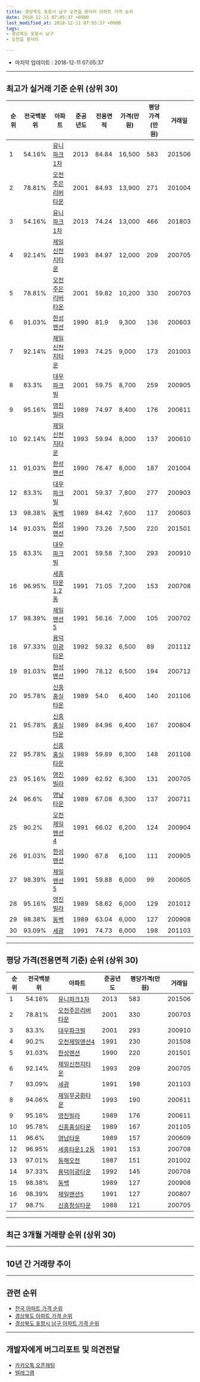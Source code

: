 ```yaml
---
title: 경상북도 포항시 남구 오천읍 용덕리 아파트 가격 순위
date: 2018-12-11 07:05:37 +0900
last_modified_at: 2018-12-11 07:05:37 +0900
tags:
- 경상북도 포항시 남구
- 오천읍 용덕리

---
```


* 마지막 업데이트 : 2018-12-11 07:05:37

---

## 최고가 실거래 기준 순위 (상위 30)


|순위|전국백분위|아파트|준공년도|전용면적|가격(만원)|평당가격(만원)|거래일|
|---|---|---|---|---|---|---|---|
|1|54.16%|[유니파크1차](https://search.naver.com/search.naver?query=%EA%B2%BD%EC%83%81%EB%B6%81%EB%8F%84+%ED%8F%AC%ED%95%AD%EC%8B%9C+%EB%82%A8%EA%B5%AC+%EC%98%A4%EC%B2%9C%EC%9D%8D+%EC%9A%A9%EB%8D%95%EB%A6%AC+%EC%9C%A0%EB%8B%88%ED%8C%8C%ED%81%AC1%EC%B0%A8)|2013|84.84|16,500|583|201506|
|2|78.81%|[오천주은리버타운](https://search.naver.com/search.naver?query=%EA%B2%BD%EC%83%81%EB%B6%81%EB%8F%84+%ED%8F%AC%ED%95%AD%EC%8B%9C+%EB%82%A8%EA%B5%AC+%EC%98%A4%EC%B2%9C%EC%9D%8D+%EC%9A%A9%EB%8D%95%EB%A6%AC+%EC%98%A4%EC%B2%9C%EC%A3%BC%EC%9D%80%EB%A6%AC%EB%B2%84%ED%83%80%EC%9A%B4)|2001|84.93|13,900|271|201004|
|3|54.16%|[유니파크1차](https://search.naver.com/search.naver?query=%EA%B2%BD%EC%83%81%EB%B6%81%EB%8F%84+%ED%8F%AC%ED%95%AD%EC%8B%9C+%EB%82%A8%EA%B5%AC+%EC%98%A4%EC%B2%9C%EC%9D%8D+%EC%9A%A9%EB%8D%95%EB%A6%AC+%EC%9C%A0%EB%8B%88%ED%8C%8C%ED%81%AC1%EC%B0%A8)|2013|74.24|13,000|466|201803|
|4|92.14%|[제일신천지타운](https://search.naver.com/search.naver?query=%EA%B2%BD%EC%83%81%EB%B6%81%EB%8F%84+%ED%8F%AC%ED%95%AD%EC%8B%9C+%EB%82%A8%EA%B5%AC+%EC%98%A4%EC%B2%9C%EC%9D%8D+%EC%9A%A9%EB%8D%95%EB%A6%AC+%EC%A0%9C%EC%9D%BC%EC%8B%A0%EC%B2%9C%EC%A7%80%ED%83%80%EC%9A%B4)|1993|84.97|12,000|209|200705|
|5|78.81%|[오천주은리버타운](https://search.naver.com/search.naver?query=%EA%B2%BD%EC%83%81%EB%B6%81%EB%8F%84+%ED%8F%AC%ED%95%AD%EC%8B%9C+%EB%82%A8%EA%B5%AC+%EC%98%A4%EC%B2%9C%EC%9D%8D+%EC%9A%A9%EB%8D%95%EB%A6%AC+%EC%98%A4%EC%B2%9C%EC%A3%BC%EC%9D%80%EB%A6%AC%EB%B2%84%ED%83%80%EC%9A%B4)|2001|59.82|10,200|330|200703|
|6|91.03%|[한성맨션](https://search.naver.com/search.naver?query=%EA%B2%BD%EC%83%81%EB%B6%81%EB%8F%84+%ED%8F%AC%ED%95%AD%EC%8B%9C+%EB%82%A8%EA%B5%AC+%EC%98%A4%EC%B2%9C%EC%9D%8D+%EC%9A%A9%EB%8D%95%EB%A6%AC+%ED%95%9C%EC%84%B1%EB%A7%A8%EC%85%98)|1990|81.9|9,300|136|200603|
|7|92.14%|[제일신천지타운](https://search.naver.com/search.naver?query=%EA%B2%BD%EC%83%81%EB%B6%81%EB%8F%84+%ED%8F%AC%ED%95%AD%EC%8B%9C+%EB%82%A8%EA%B5%AC+%EC%98%A4%EC%B2%9C%EC%9D%8D+%EC%9A%A9%EB%8D%95%EB%A6%AC+%EC%A0%9C%EC%9D%BC%EC%8B%A0%EC%B2%9C%EC%A7%80%ED%83%80%EC%9A%B4)|1993|74.25|9,000|173|201003|
|8|83.3%|[대우파크빌](https://search.naver.com/search.naver?query=%EA%B2%BD%EC%83%81%EB%B6%81%EB%8F%84+%ED%8F%AC%ED%95%AD%EC%8B%9C+%EB%82%A8%EA%B5%AC+%EC%98%A4%EC%B2%9C%EC%9D%8D+%EC%9A%A9%EB%8D%95%EB%A6%AC+%EB%8C%80%EC%9A%B0%ED%8C%8C%ED%81%AC%EB%B9%8C)|2001|59.75|8,700|259|200905|
|9|95.16%|[영진빌라](https://search.naver.com/search.naver?query=%EA%B2%BD%EC%83%81%EB%B6%81%EB%8F%84+%ED%8F%AC%ED%95%AD%EC%8B%9C+%EB%82%A8%EA%B5%AC+%EC%98%A4%EC%B2%9C%EC%9D%8D+%EC%9A%A9%EB%8D%95%EB%A6%AC+%EC%98%81%EC%A7%84%EB%B9%8C%EB%9D%BC)|1989|74.97|8,400|176|200611|
|10|92.14%|[제일신천지타운](https://search.naver.com/search.naver?query=%EA%B2%BD%EC%83%81%EB%B6%81%EB%8F%84+%ED%8F%AC%ED%95%AD%EC%8B%9C+%EB%82%A8%EA%B5%AC+%EC%98%A4%EC%B2%9C%EC%9D%8D+%EC%9A%A9%EB%8D%95%EB%A6%AC+%EC%A0%9C%EC%9D%BC%EC%8B%A0%EC%B2%9C%EC%A7%80%ED%83%80%EC%9A%B4)|1993|59.94|8,000|137|200610|
|11|91.03%|[한성맨션](https://search.naver.com/search.naver?query=%EA%B2%BD%EC%83%81%EB%B6%81%EB%8F%84+%ED%8F%AC%ED%95%AD%EC%8B%9C+%EB%82%A8%EA%B5%AC+%EC%98%A4%EC%B2%9C%EC%9D%8D+%EC%9A%A9%EB%8D%95%EB%A6%AC+%ED%95%9C%EC%84%B1%EB%A7%A8%EC%85%98)|1990|76.47|8,000|187|201004|
|12|83.3%|[대우파크빌](https://search.naver.com/search.naver?query=%EA%B2%BD%EC%83%81%EB%B6%81%EB%8F%84+%ED%8F%AC%ED%95%AD%EC%8B%9C+%EB%82%A8%EA%B5%AC+%EC%98%A4%EC%B2%9C%EC%9D%8D+%EC%9A%A9%EB%8D%95%EB%A6%AC+%EB%8C%80%EC%9A%B0%ED%8C%8C%ED%81%AC%EB%B9%8C)|2001|59.37|7,800|277|200903|
|13|98.38%|[동백](https://search.naver.com/search.naver?query=%EA%B2%BD%EC%83%81%EB%B6%81%EB%8F%84+%ED%8F%AC%ED%95%AD%EC%8B%9C+%EB%82%A8%EA%B5%AC+%EC%98%A4%EC%B2%9C%EC%9D%8D+%EC%9A%A9%EB%8D%95%EB%A6%AC+%EB%8F%99%EB%B0%B1)|1989|84.42|7,600|117|200603|
|14|91.03%|[한성맨션](https://search.naver.com/search.naver?query=%EA%B2%BD%EC%83%81%EB%B6%81%EB%8F%84+%ED%8F%AC%ED%95%AD%EC%8B%9C+%EB%82%A8%EA%B5%AC+%EC%98%A4%EC%B2%9C%EC%9D%8D+%EC%9A%A9%EB%8D%95%EB%A6%AC+%ED%95%9C%EC%84%B1%EB%A7%A8%EC%85%98)|1990|73.26|7,500|220|201501|
|15|83.3%|[대우파크빌](https://search.naver.com/search.naver?query=%EA%B2%BD%EC%83%81%EB%B6%81%EB%8F%84+%ED%8F%AC%ED%95%AD%EC%8B%9C+%EB%82%A8%EA%B5%AC+%EC%98%A4%EC%B2%9C%EC%9D%8D+%EC%9A%A9%EB%8D%95%EB%A6%AC+%EB%8C%80%EC%9A%B0%ED%8C%8C%ED%81%AC%EB%B9%8C)|2001|59.58|7,300|293|200910|
|16|96.95%|[세흥타운1,2동](https://search.naver.com/search.naver?query=%EA%B2%BD%EC%83%81%EB%B6%81%EB%8F%84+%ED%8F%AC%ED%95%AD%EC%8B%9C+%EB%82%A8%EA%B5%AC+%EC%98%A4%EC%B2%9C%EC%9D%8D+%EC%9A%A9%EB%8D%95%EB%A6%AC+%EC%84%B8%ED%9D%A5%ED%83%80%EC%9A%B41%2C2%EB%8F%99)|1991|71.05|7,200|153|200708|
|17|98.39%|[제일맨션5](https://search.naver.com/search.naver?query=%EA%B2%BD%EC%83%81%EB%B6%81%EB%8F%84+%ED%8F%AC%ED%95%AD%EC%8B%9C+%EB%82%A8%EA%B5%AC+%EC%98%A4%EC%B2%9C%EC%9D%8D+%EC%9A%A9%EB%8D%95%EB%A6%AC+%EC%A0%9C%EC%9D%BC%EB%A7%A8%EC%85%985)|1991|56.16|7,000|105|200702|
|18|97.33%|[용덕미광타운](https://search.naver.com/search.naver?query=%EA%B2%BD%EC%83%81%EB%B6%81%EB%8F%84+%ED%8F%AC%ED%95%AD%EC%8B%9C+%EB%82%A8%EA%B5%AC+%EC%98%A4%EC%B2%9C%EC%9D%8D+%EC%9A%A9%EB%8D%95%EB%A6%AC+%EC%9A%A9%EB%8D%95%EB%AF%B8%EA%B4%91%ED%83%80%EC%9A%B4)|1992|59.32|6,500|89|201112|
|19|91.03%|[한성맨션](https://search.naver.com/search.naver?query=%EA%B2%BD%EC%83%81%EB%B6%81%EB%8F%84+%ED%8F%AC%ED%95%AD%EC%8B%9C+%EB%82%A8%EA%B5%AC+%EC%98%A4%EC%B2%9C%EC%9D%8D+%EC%9A%A9%EB%8D%95%EB%A6%AC+%ED%95%9C%EC%84%B1%EB%A7%A8%EC%85%98)|1990|78.12|6,500|194|200712|
|20|95.78%|[신흥홍실타운](https://search.naver.com/search.naver?query=%EA%B2%BD%EC%83%81%EB%B6%81%EB%8F%84+%ED%8F%AC%ED%95%AD%EC%8B%9C+%EB%82%A8%EA%B5%AC+%EC%98%A4%EC%B2%9C%EC%9D%8D+%EC%9A%A9%EB%8D%95%EB%A6%AC+%EC%8B%A0%ED%9D%A5%ED%99%8D%EC%8B%A4%ED%83%80%EC%9A%B4)|1989|54.0|6,400|140|201106|
|21|95.78%|[신흥홍실타운](https://search.naver.com/search.naver?query=%EA%B2%BD%EC%83%81%EB%B6%81%EB%8F%84+%ED%8F%AC%ED%95%AD%EC%8B%9C+%EB%82%A8%EA%B5%AC+%EC%98%A4%EC%B2%9C%EC%9D%8D+%EC%9A%A9%EB%8D%95%EB%A6%AC+%EC%8B%A0%ED%9D%A5%ED%99%8D%EC%8B%A4%ED%83%80%EC%9A%B4)|1989|84.96|6,400|167|200804|
|22|95.78%|[신흥홍실타운](https://search.naver.com/search.naver?query=%EA%B2%BD%EC%83%81%EB%B6%81%EB%8F%84+%ED%8F%AC%ED%95%AD%EC%8B%9C+%EB%82%A8%EA%B5%AC+%EC%98%A4%EC%B2%9C%EC%9D%8D+%EC%9A%A9%EB%8D%95%EB%A6%AC+%EC%8B%A0%ED%9D%A5%ED%99%8D%EC%8B%A4%ED%83%80%EC%9A%B4)|1989|59.89|6,300|148|201108|
|23|95.16%|[영진빌라](https://search.naver.com/search.naver?query=%EA%B2%BD%EC%83%81%EB%B6%81%EB%8F%84+%ED%8F%AC%ED%95%AD%EC%8B%9C+%EB%82%A8%EA%B5%AC+%EC%98%A4%EC%B2%9C%EC%9D%8D+%EC%9A%A9%EB%8D%95%EB%A6%AC+%EC%98%81%EC%A7%84%EB%B9%8C%EB%9D%BC)|1989|62.92|6,300|131|200705|
|24|96.6%|[영남타운](https://search.naver.com/search.naver?query=%EA%B2%BD%EC%83%81%EB%B6%81%EB%8F%84+%ED%8F%AC%ED%95%AD%EC%8B%9C+%EB%82%A8%EA%B5%AC+%EC%98%A4%EC%B2%9C%EC%9D%8D+%EC%9A%A9%EB%8D%95%EB%A6%AC+%EC%98%81%EB%82%A8%ED%83%80%EC%9A%B4)|1989|67.08|6,300|137|200711|
|25|90.2%|[오천제일맨션4](https://search.naver.com/search.naver?query=%EA%B2%BD%EC%83%81%EB%B6%81%EB%8F%84+%ED%8F%AC%ED%95%AD%EC%8B%9C+%EB%82%A8%EA%B5%AC+%EC%98%A4%EC%B2%9C%EC%9D%8D+%EC%9A%A9%EB%8D%95%EB%A6%AC+%EC%98%A4%EC%B2%9C%EC%A0%9C%EC%9D%BC%EB%A7%A8%EC%85%984)|1991|66.02|6,200|124|200904|
|26|91.03%|[한성맨션](https://search.naver.com/search.naver?query=%EA%B2%BD%EC%83%81%EB%B6%81%EB%8F%84+%ED%8F%AC%ED%95%AD%EC%8B%9C+%EB%82%A8%EA%B5%AC+%EC%98%A4%EC%B2%9C%EC%9D%8D+%EC%9A%A9%EB%8D%95%EB%A6%AC+%ED%95%9C%EC%84%B1%EB%A7%A8%EC%85%98)|1990|67.8|6,100|111|200905|
|27|98.39%|[제일맨션5](https://search.naver.com/search.naver?query=%EA%B2%BD%EC%83%81%EB%B6%81%EB%8F%84+%ED%8F%AC%ED%95%AD%EC%8B%9C+%EB%82%A8%EA%B5%AC+%EC%98%A4%EC%B2%9C%EC%9D%8D+%EC%9A%A9%EB%8D%95%EB%A6%AC+%EC%A0%9C%EC%9D%BC%EB%A7%A8%EC%85%985)|1991|59.88|6,000|99|200605|
|28|95.16%|[영진빌라](https://search.naver.com/search.naver?query=%EA%B2%BD%EC%83%81%EB%B6%81%EB%8F%84+%ED%8F%AC%ED%95%AD%EC%8B%9C+%EB%82%A8%EA%B5%AC+%EC%98%A4%EC%B2%9C%EC%9D%8D+%EC%9A%A9%EB%8D%95%EB%A6%AC+%EC%98%81%EC%A7%84%EB%B9%8C%EB%9D%BC)|1989|58.62|6,000|129|201012|
|29|98.38%|[동백](https://search.naver.com/search.naver?query=%EA%B2%BD%EC%83%81%EB%B6%81%EB%8F%84+%ED%8F%AC%ED%95%AD%EC%8B%9C+%EB%82%A8%EA%B5%AC+%EC%98%A4%EC%B2%9C%EC%9D%8D+%EC%9A%A9%EB%8D%95%EB%A6%AC+%EB%8F%99%EB%B0%B1)|1989|63.04|6,000|127|200908|
|30|93.09%|[세광](https://search.naver.com/search.naver?query=%EA%B2%BD%EC%83%81%EB%B6%81%EB%8F%84+%ED%8F%AC%ED%95%AD%EC%8B%9C+%EB%82%A8%EA%B5%AC+%EC%98%A4%EC%B2%9C%EC%9D%8D+%EC%9A%A9%EB%8D%95%EB%A6%AC+%EC%84%B8%EA%B4%91)|1991|74.73|6,000|198|201103|


---

## 평당 가격(전용면적 기준) 순위 (상위 30)


|순위|전국백분위|아파트|준공년도|평당가격(만원)|거래일|
|---|---|---|---|---|---|
|1|54.16%|[유니파크1차](https://search.naver.com/search.naver?query=%EA%B2%BD%EC%83%81%EB%B6%81%EB%8F%84+%ED%8F%AC%ED%95%AD%EC%8B%9C+%EB%82%A8%EA%B5%AC+%EC%98%A4%EC%B2%9C%EC%9D%8D+%EC%9A%A9%EB%8D%95%EB%A6%AC+%EC%9C%A0%EB%8B%88%ED%8C%8C%ED%81%AC1%EC%B0%A8)|2013|583|201506|
|2|78.81%|[오천주은리버타운](https://search.naver.com/search.naver?query=%EA%B2%BD%EC%83%81%EB%B6%81%EB%8F%84+%ED%8F%AC%ED%95%AD%EC%8B%9C+%EB%82%A8%EA%B5%AC+%EC%98%A4%EC%B2%9C%EC%9D%8D+%EC%9A%A9%EB%8D%95%EB%A6%AC+%EC%98%A4%EC%B2%9C%EC%A3%BC%EC%9D%80%EB%A6%AC%EB%B2%84%ED%83%80%EC%9A%B4)|2001|330|200703|
|3|83.3%|[대우파크빌](https://search.naver.com/search.naver?query=%EA%B2%BD%EC%83%81%EB%B6%81%EB%8F%84+%ED%8F%AC%ED%95%AD%EC%8B%9C+%EB%82%A8%EA%B5%AC+%EC%98%A4%EC%B2%9C%EC%9D%8D+%EC%9A%A9%EB%8D%95%EB%A6%AC+%EB%8C%80%EC%9A%B0%ED%8C%8C%ED%81%AC%EB%B9%8C)|2001|293|200910|
|4|90.2%|[오천제일맨션4](https://search.naver.com/search.naver?query=%EA%B2%BD%EC%83%81%EB%B6%81%EB%8F%84+%ED%8F%AC%ED%95%AD%EC%8B%9C+%EB%82%A8%EA%B5%AC+%EC%98%A4%EC%B2%9C%EC%9D%8D+%EC%9A%A9%EB%8D%95%EB%A6%AC+%EC%98%A4%EC%B2%9C%EC%A0%9C%EC%9D%BC%EB%A7%A8%EC%85%984)|1991|230|201508|
|5|91.03%|[한성맨션](https://search.naver.com/search.naver?query=%EA%B2%BD%EC%83%81%EB%B6%81%EB%8F%84+%ED%8F%AC%ED%95%AD%EC%8B%9C+%EB%82%A8%EA%B5%AC+%EC%98%A4%EC%B2%9C%EC%9D%8D+%EC%9A%A9%EB%8D%95%EB%A6%AC+%ED%95%9C%EC%84%B1%EB%A7%A8%EC%85%98)|1990|220|201501|
|6|92.14%|[제일신천지타운](https://search.naver.com/search.naver?query=%EA%B2%BD%EC%83%81%EB%B6%81%EB%8F%84+%ED%8F%AC%ED%95%AD%EC%8B%9C+%EB%82%A8%EA%B5%AC+%EC%98%A4%EC%B2%9C%EC%9D%8D+%EC%9A%A9%EB%8D%95%EB%A6%AC+%EC%A0%9C%EC%9D%BC%EC%8B%A0%EC%B2%9C%EC%A7%80%ED%83%80%EC%9A%B4)|1993|209|200705|
|7|93.09%|[세광](https://search.naver.com/search.naver?query=%EA%B2%BD%EC%83%81%EB%B6%81%EB%8F%84+%ED%8F%AC%ED%95%AD%EC%8B%9C+%EB%82%A8%EA%B5%AC+%EC%98%A4%EC%B2%9C%EC%9D%8D+%EC%9A%A9%EB%8D%95%EB%A6%AC+%EC%84%B8%EA%B4%91)|1991|198|201103|
|8|94.06%|[제일무궁화타운](https://search.naver.com/search.naver?query=%EA%B2%BD%EC%83%81%EB%B6%81%EB%8F%84+%ED%8F%AC%ED%95%AD%EC%8B%9C+%EB%82%A8%EA%B5%AC+%EC%98%A4%EC%B2%9C%EC%9D%8D+%EC%9A%A9%EB%8D%95%EB%A6%AC+%EC%A0%9C%EC%9D%BC%EB%AC%B4%EA%B6%81%ED%99%94%ED%83%80%EC%9A%B4)|1993|190|200611|
|9|95.16%|[영진빌라](https://search.naver.com/search.naver?query=%EA%B2%BD%EC%83%81%EB%B6%81%EB%8F%84+%ED%8F%AC%ED%95%AD%EC%8B%9C+%EB%82%A8%EA%B5%AC+%EC%98%A4%EC%B2%9C%EC%9D%8D+%EC%9A%A9%EB%8D%95%EB%A6%AC+%EC%98%81%EC%A7%84%EB%B9%8C%EB%9D%BC)|1989|176|200611|
|10|95.78%|[신흥홍실타운](https://search.naver.com/search.naver?query=%EA%B2%BD%EC%83%81%EB%B6%81%EB%8F%84+%ED%8F%AC%ED%95%AD%EC%8B%9C+%EB%82%A8%EA%B5%AC+%EC%98%A4%EC%B2%9C%EC%9D%8D+%EC%9A%A9%EB%8D%95%EB%A6%AC+%EC%8B%A0%ED%9D%A5%ED%99%8D%EC%8B%A4%ED%83%80%EC%9A%B4)|1989|167|201105|
|11|96.6%|[영남타운](https://search.naver.com/search.naver?query=%EA%B2%BD%EC%83%81%EB%B6%81%EB%8F%84+%ED%8F%AC%ED%95%AD%EC%8B%9C+%EB%82%A8%EA%B5%AC+%EC%98%A4%EC%B2%9C%EC%9D%8D+%EC%9A%A9%EB%8D%95%EB%A6%AC+%EC%98%81%EB%82%A8%ED%83%80%EC%9A%B4)|1989|157|200609|
|12|96.95%|[세흥타운1,2동](https://search.naver.com/search.naver?query=%EA%B2%BD%EC%83%81%EB%B6%81%EB%8F%84+%ED%8F%AC%ED%95%AD%EC%8B%9C+%EB%82%A8%EA%B5%AC+%EC%98%A4%EC%B2%9C%EC%9D%8D+%EC%9A%A9%EB%8D%95%EB%A6%AC+%EC%84%B8%ED%9D%A5%ED%83%80%EC%9A%B41%2C2%EB%8F%99)|1991|153|200708|
|13|97.01%|[동해오천](https://search.naver.com/search.naver?query=%EA%B2%BD%EC%83%81%EB%B6%81%EB%8F%84+%ED%8F%AC%ED%95%AD%EC%8B%9C+%EB%82%A8%EA%B5%AC+%EC%98%A4%EC%B2%9C%EC%9D%8D+%EC%9A%A9%EB%8D%95%EB%A6%AC+%EB%8F%99%ED%95%B4%EC%98%A4%EC%B2%9C)|1987|151|201002|
|14|97.33%|[용덕미광타운](https://search.naver.com/search.naver?query=%EA%B2%BD%EC%83%81%EB%B6%81%EB%8F%84+%ED%8F%AC%ED%95%AD%EC%8B%9C+%EB%82%A8%EA%B5%AC+%EC%98%A4%EC%B2%9C%EC%9D%8D+%EC%9A%A9%EB%8D%95%EB%A6%AC+%EC%9A%A9%EB%8D%95%EB%AF%B8%EA%B4%91%ED%83%80%EC%9A%B4)|1992|145|200708|
|15|98.38%|[동백](https://search.naver.com/search.naver?query=%EA%B2%BD%EC%83%81%EB%B6%81%EB%8F%84+%ED%8F%AC%ED%95%AD%EC%8B%9C+%EB%82%A8%EA%B5%AC+%EC%98%A4%EC%B2%9C%EC%9D%8D+%EC%9A%A9%EB%8D%95%EB%A6%AC+%EB%8F%99%EB%B0%B1)|1989|127|200908|
|16|98.39%|[제일맨션5](https://search.naver.com/search.naver?query=%EA%B2%BD%EC%83%81%EB%B6%81%EB%8F%84+%ED%8F%AC%ED%95%AD%EC%8B%9C+%EB%82%A8%EA%B5%AC+%EC%98%A4%EC%B2%9C%EC%9D%8D+%EC%9A%A9%EB%8D%95%EB%A6%AC+%EC%A0%9C%EC%9D%BC%EB%A7%A8%EC%85%985)|1991|127|200807|
|17|98.7%|[신흥청실타운](https://search.naver.com/search.naver?query=%EA%B2%BD%EC%83%81%EB%B6%81%EB%8F%84+%ED%8F%AC%ED%95%AD%EC%8B%9C+%EB%82%A8%EA%B5%AC+%EC%98%A4%EC%B2%9C%EC%9D%8D+%EC%9A%A9%EB%8D%95%EB%A6%AC+%EC%8B%A0%ED%9D%A5%EC%B2%AD%EC%8B%A4%ED%83%80%EC%9A%B4)|1988|121|200705|


---

## 최근 3개월 거래량 순위 (상위 30)


<div style="width:100%;">
    <canvas id="deal_count_ranking" height="250"></canvas>
</div>


<script>
new Chart(document.getElementById("deal_count_ranking"), {
    type: 'horizontalBar',
    data: {
        labels: ['오천제일맨션4', '제일맨션5', '신흥홍실타운', '동해오천', '대우파크빌'],
        datasets: [{
            label: '실거래 수',
            data: [3, 2, 1, 1, 1],
            borderColor: "rgba(255, 0, 128, 1)",
            backgroundColor: "rgba(255, 0, 128, 0.5)",
            fill: false,
        }]
    },
    options: {
        responsive: true,
        title: {
            display: true,
            text: '최근 3개월 거래량 순위'
        },
        tooltips: {
            mode: 'index',
            intersect: false,
            callbacks: {
                title: function(tooltipItems, data) {
                    return "실거래 수:";
                },
                label: function(tooltipItem, data) {
                    return data.labels[tooltipItem.index] + ": " + tooltipItem.xLabel;
                }
            }
        },
        hover: {
            mode: 'nearest',
            intersect: true
        },
        scales: {
            xAxes: [{
                display: true,
                scaleLabel: {
                    display: true,
                    labelString: '실거래 수'
                },
                ticks: {
                    suggestedMin: 0,
                }
            }],
            yAxes: [{
                display: true,
                ticks: {
                    autoSkip: false,
                    callback: function(value, index, values) {
                        if (value.length > 15)
                            return value.substr(0, 13) + "...";
                        else
                            return value;
                    }
                },
                scaleLabel: {
                    display: false,
                }
            }]
        }
    }
});

</script>


---

## 10년 간 거래량 추이


<div style="width:100%;">
    <canvas id="deal_progress" height="250"></canvas>
</div>

<script>
new Chart(document.getElementById("deal_progress"), {
    type: 'line',
    data: {
        labels: ['200812','200901','200902','200903','200904','200905','200906','200907','200908','200909','200910','200911','200912','201001','201002','201003','201004','201005','201006','201007','201008','201009','201010','201011','201012','201101','201102','201103','201104','201105','201106','201107','201108','201109','201110','201111','201112','201201','201202','201203','201204','201205','201206','201207','201208','201209','201210','201211','201212','201301','201302','201303','201304','201305','201306','201307','201308','201309','201310','201311','201312','201401','201402','201403','201404','201405','201406','201407','201408','201409','201410','201411','201412','201501','201502','201503','201504','201505','201506','201507','201508','201509','201510','201511','201512','201601','201602','201603','201604','201605','201606','201607','201608','201609','201610','201611','201612','201701','201702','201703','201704','201705','201706','201707','201708','201709','201710','201711','201712','201801','201802','201803','201804','201805','201806','201807','201808','201809','201810','201811','201812'],
        datasets: [{
            label: '실거래 수',
            pointRadius: 1,
            data: [7, 3, 3, 10, 8, 14, 2, 5, 15, 9, 9, 7, 8, 8, 11, 12, 13, 12, 10, 8, 14, 14, 8, 15, 13, 7, 10, 19, 9, 12, 21, 9, 17, 9, 20, 10, 14, 4, 24, 23, 21, 10, 9, 13, 9, 16, 11, 14, 19, 21, 22, 14, 22, 22, 21, 9, 20, 14, 15, 14, 15, 8, 17, 23, 20, 11, 15, 13, 14, 18, 8, 18, 13, 12, 16, 16, 24, 14, 21, 18, 15, 21, 20, 10, 16, 18, 11, 7, 10, 8, 6, 6, 9, 10, 5, 9, 11, 7, 8, 8, 9, 21, 3, 8, 2, 7, 4, 3, 3, 9, 4, 11, 6, 5, 6, 7, 5, 2, 5, 2, 1],
            borderColor: "rgba(255, 201, 14, 1)",
            backgroundColor: "rgba(255, 201, 14, 0.5)",
            fill: true,
        }]
    },
    options: {
        responsive: true,
        title: {
            display: true,
            text: '10년간 거래량 추이'
        },
        tooltips: {
            mode: 'index',
            intersect: false,
        },
        hover: {
            mode: 'nearest',
            intersect: true
        },
        scales: {
            xAxes: [{
                display: true,
                scaleLabel: {
                    display: true,
                    labelString: '년/월'
                }
            }],
            yAxes: [{
                display: true,
                ticks: {
                    suggestedMin: 0,
                },
                scaleLabel: {
                    display: true,
                    labelString: '실거래 수'
                }
            }]
        }
    }
});

</script>


---

## 관련 순위

- [전국 아파트 가격 순위](https://inasie.github.io/apt-ranking/전국)
- [경상북도 아파트 가격 순위](https://inasie.github.io/apt-ranking/경상북도)
- [경상북도 포항시 남구 아파트 가격 순위](https://inasie.github.io/apt-ranking/경상북도-포항시-남구)


---

## 개발자에게 버그리포트 및 의견전달

- [카카오톡 오픈채팅](https://open.kakao.com/o/gLJUAP4)
- [텔레그램](https://t.me/inasie)

